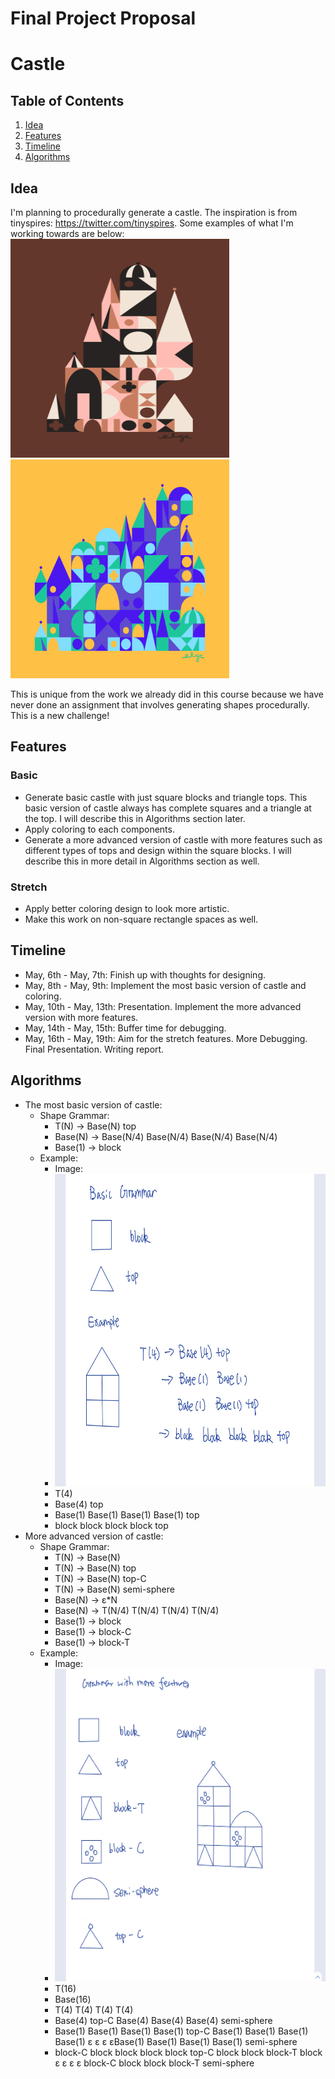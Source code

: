 Final Project Proposal
===

# Castle

## Table of Contents
1. [Idea](#Idea)
1. [Features](#Features)
1. [Timeline](#Timeline)
2. [Algorithms](#Algorithms)

## Idea
I'm planning to procedurally generate a castle. The inspiration is from tinyspires: https://twitter.com/tinyspires. Some examples of what I'm working towards are below:\
<img src='https://github.com/JiangxueHan529/castle/blob/main/images/castle%20example%201.png' width = "350" height = "350"/>\
<img src='https://github.com/JiangxueHan529/castle/blob/main/images/castle%20example%202.png' width = "350" height = "350"/>

This is unique from the work we already did in this course because we have never done an assignment that involves generating shapes procedurally. This is a new challenge!

## Features
### Basic
* Generate basic castle with just square blocks and triangle tops. This basic version of castle always has complete squares and a triangle at the top. I will describe this in Algorithms section later.
* Apply coloring to each components.
* Generate a more advanced version of castle with more features such as different types of tops and design within the square blocks. I will describe this in more detail in Algorithms section as well.

### Stretch
* Apply better coloring design to look more artistic.
* Make this work on non-square rectangle spaces as well.

## Timeline
* May, 6th - May, 7th: Finish up with thoughts for designing.
* May, 8th - May, 9th: Implement the most basic version of castle and coloring.
* May, 10th - May, 13th: Presentation. Implement the more advanced version with more features.
* May, 14th - May, 15th: Buffer time for debugging.
* May, 16th - May, 19th: Aim for the stretch features. More Debugging. Final Presentation. Writing report. 


## Algorithms
* The most basic version of castle:
    * Shape Grammar: 
        * T(N) -> Base(N) top
        * Base(N) -> Base(N/4) Base(N/4) Base(N/4) Base(N/4)
        * Base(1) -> block
    * Example:
        * Image: 
        * <img src='https://github.com/JiangxueHan529/castle/blob/main/images/basic%20castle.jpg' width = "500" height = "500"/>
        * T(4)
        * Base(4) top
        * Base(1) Base(1) Base(1) Base(1) top
        * block block block block top
* More advanced version of castle:
    * Shape Grammar:
        * T(N) -> Base(N)
        * T(N) -> Base(N) top
        * T(N) -> Base(N) top-C
        * T(N) -> Base(N) semi-sphere
        * Base(N) -> ε*N
        * Base(N) -> T(N/4) T(N/4) T(N/4) T(N/4)
        * Base(1) -> block
        * Base(1) -> block-C
        * Base(1) -> block-T
    * Example:
        * Image: 
        * <img src='https://github.com/JiangxueHan529/castle/blob/main/images/more%20advanced%20castle.jpg' width = "500" height = "500" />
        * T(16)
        * Base(16)
        * T(4) T(4) T(4) T(4)
        * Base(4) top-C Base(4) Base(4) Base(4) semi-sphere
        * Base(1) Base(1) Base(1) Base(1) top-C Base(1) Base(1) Base(1) Base(1) ε ε ε εBase(1) Base(1) Base(1) Base(1) semi-sphere
        * block-C block block block block top-C block block block-T block ε ε ε ε block-C block block block-T semi-sphere
        
            
